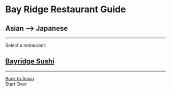 # Bay Ridge Restaurant Guide
## Asian --> Japanese
---
Select a restaurant:
## [Bayridge Sushi]( http://www.brsushi.com/)
---
[Back to Asian](../asian.md)  
Start Over